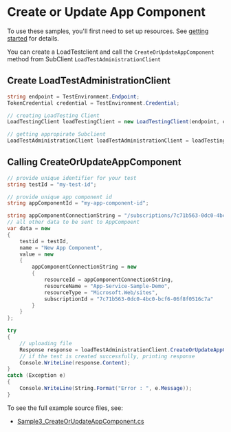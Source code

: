 # Create or Update App Component

To use these samples, you'll first need to set up resources. See [getting started](https://github.com/Azure/azure-sdk-for-net/blob/main/sdk/loadtestservice/Azure.Developer.LoadTesting/README.md#getting-started) for details.

You can create a LoadTestclient and call the `CreateOrUpdateAppComponent` method from SubClient `LoadTestAdministrationClient`

## Create LoadTestAdministrationClient
```C# Snippet:Azure_Developer_LoadTesting_CreatingClient
string endpoint = TestEnvironment.Endpoint;
TokenCredential credential = TestEnvironment.Credential;

// creating LoadTesting Client
LoadTestingClient loadTestingClient = new LoadTestingClient(endpoint, credential);

// getting appropirate Subclient
LoadTestAdministrationClient loadTestAdministrationClient = loadTestingClient.getLoadTestAdministration();
```

## Calling CreateOrUpdateAppComponent
```C# Snippet:Azure_Developer_LoadTesting_CraeteOrUpdateAppComponent
// provide unique identifier for your test
string testId = "my-test-id";

// provide unique app component id
string appComponentId = "my-app-component-id";

string appComponentConnectionString = "/subscriptions/7c71b563-0dc0-4bc0-bcf6-06f8f0516c7a/resourceGroups/App-Service-Sample-Demo-rg/providers/Microsoft.Web/sites/App-Service-Sample-Demo";
// all other data to be sent to AppCompoent
var data = new
{
    testid = testId,
    name = "New App Component",
    value = new
    {
        appComponentConnectionString = new
        {
            resourceId = appComponentConnectionString,
            resourceName = "App-Service-Sample-Demo",
            resourceType = "Microsoft.Web/sites",
            subscriptionId = "7c71b563-0dc0-4bc0-bcf6-06f8f0516c7a"
        }
    }
};

try
{
    // uploading file
    Response response = loadTestAdministrationClient.CreateOrUpdateAppComponents(appComponentId, RequestContent.Create(data));
    // if the test is created successfully, printing response
    Console.WriteLine(response.Content);
}
catch (Exception e)
{
    Console.WriteLine(String.Format("Error : ", e.Message));
}
```
To see the full example source files, see:
* [Sample3_CreateOrUpdateAppComponent.cs](https://github.com/Azure/azure-sdk-for-net/blob/main/sdk/loadtestservice/Azure.Developer.LoadTesting/tests/Samples/Sample3_CreateOrUpdateAppComponent.cs)
